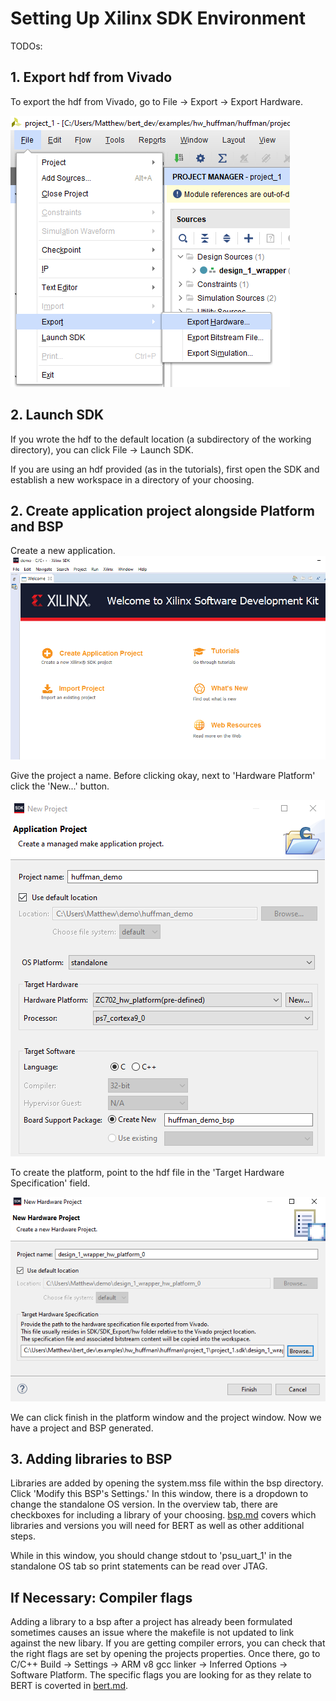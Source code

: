 Setting Up Xilinx SDK Environment
=======================

TODOs:

## 1. Export hdf from Vivado

To export the hdf from Vivado, go to File -> Export -> Export Hardware. 

![Where to click export hardware](../images/exporthardware.png)

## 2. Launch SDK
If you wrote the hdf to the default location (a subdirectory of the working directory), you can click File -> Launch SDK.

If you are using an hdf provided (as in the tutorials), first open the SDK and establish a new workspace in a directory of your choosing.

## 2. Create application project alongside Platform and BSP
Create a new application.
![Example of new workspace](../images/newworkspace.png)

Give the project a name. Before clicking okay, next to 'Hardware Platform' click the 'New...' button.

![Example of new application project](../images/newproject.png)

To create the platform, point to the hdf file in the 'Target Hardware Specification' field.

![Example of new application project](../images/newplatform.png)

We can click finish in the platform window and the project window. Now we have a project and BSP generated.

## 3. Adding libraries to BSP
Libraries are added by opening the system.mss file within the bsp directory. Click 'Modify this BSP's Settings.' In this window, there is a dropdown to change the standalone OS version. In the overview tab, there are checkboxes for including a library of your choosing. [bsp.md](../docs/bsp.md) covers which libraries and versions you will need for BERT as well as other additional steps.

While in this window, you should change stdout to 'psu_uart_1' in the standalone OS tab so print statements can be read over JTAG.


## If Necessary: Compiler flags
Adding a library to a bsp after a project has already been formulated sometimes causes an issue where the makefile is not updated to link against the new libary. If you are getting compiler errors, you can check that the right flags are set by opening the projects properties. Once there, go to C/C++ Build -> Settings -> ARM v8 gcc linker -> Inferred Options -> Software Platform. The specific flags you are looking for as they relate to BERT is coverted in [bert.md](../docs/bsp.md).
